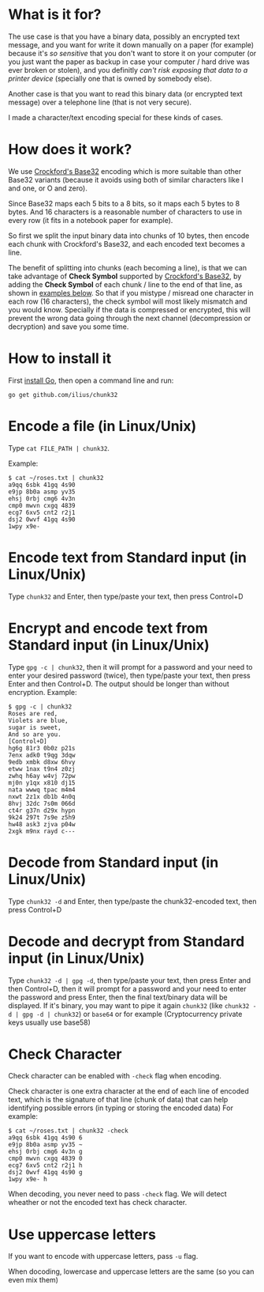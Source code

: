 # What is it for?
The use case is that you have a binary data, possibly an encrypted text message, and you want for write it down manually on a paper (for example) because it's *so sensitive* that you don't want to store it on your computer (or you just want the paper as backup in case your computer / hard drive was ever broken or stolen), and you definitly *can't risk exposing that data to a printer device* (specially one that is owned by somebody else).

Another case is that you want to read this binary data (or encrypted text message) over a telephone line (that is not very secure).

I made a character/text encoding special for these kinds of cases.

# How does it work?
We use [Crockford's Base32](https://www.crockford.com/base32.html) encoding which is more suitable than other Base32 variants (because it avoids using both of similar characters like I and one, or O and zero).

Since Base32 maps each 5 bits to a 8 bits, so it maps each 5 bytes to 8 bytes.
And 16 characters is a reasonable number of characters to use in every row (it fits in a notebook paper for example).

So first we split the input binary data into chunks of 10 bytes, then encode each chunk with Crockford's Base32, and each encoded text becomes a line.

The benefit of splitting into chunks (each becoming a line), is that we can take advantage of **Check Symbol** supported by [Crockford's Base32](https://www.crockford.com/base32.html), by adding the **Check Symbol** of each chunk / line to the end of that line, as shown in [examples below](#check-character). So that if you mistype / misread one character in each row (16 characters), the check symbol will most likely mismatch and you would know. Specially if the data is compressed or encrypted, this will prevent the wrong data going through the next channel (decompression or decryption) and save you some time.


# How to install it
First [install Go](https://golang.org/doc/install), then open a command line and run:

    go get github.com/ilius/chunk32


# Encode a file (in Linux/Unix)
Type `cat FILE_PATH | chunk32`.

Example:

    $ cat ~/roses.txt | chunk32
    a9qq 6sbk 41gq 4s90
    e9jp 8b0a asmp yv35
    ehsj 0rbj cmg6 4v3n
    cmp0 mwvn cxgq 4839
    ecg7 6xv5 cnt2 r2j1
    dsj2 0wvf 41gq 4s90
    1wpy x9e-

# Encode text from Standard input (in Linux/Unix)
Type `chunk32` and Enter, then type/paste your text, then press Control+D

# Encrypt and encode text from Standard input (in Linux/Unix)
Type `gpg -c | chunk32`, then it will prompt for a password and your need to enter your desired password (twice), then type/paste your text, then press Enter and then Control+D.
The output should be longer than without encryption.
Example:

    $ gpg -c | chunk32
    Roses are red,
    Violets are blue,
    sugar is sweet,
    And so are you.
    [Control+D]
    hg6g 81r3 0b0z p21s
    7enx adk0 t9qg 3dqw
    9edb xmbk d8xw 6hvy
    etww 1nax t9n4 z0zj
    zwhq h6ay w4vj 72pw
    mj0n y1qx x810 dj15
    nata wwwq tpac m4m4
    nxwt 2z1x db1b 4n0q
    8hvj 32dc 7s0m 066d
    ct4r g37n d29x hypn
    9k24 297t 7s9e z5h9
    hw48 ask3 zjva p04w
    2xgk m9nx rayd c---

# Decode from Standard input (in Linux/Unix)
Type `chunk32 -d` and Enter, then type/paste the chunk32-encoded text, then press Control+D

# Decode and decrypt from Standard input (in Linux/Unix)
Type `chunk32 -d | gpg -d`, then type/paste your text, then press Enter and then Control+D, then it will prompt for a password and your need to enter the password and press Enter, then the final text/binary data will be displayed. If it's binary, you may want to pipe it again `chunk32` (like `chunk32 -d | gpg -d | chunk32`) or `base64` or for example (Cryptocurrency private keys usually use base58)

# Check Character
Check character can be enabled with `-check` flag when encoding.

Check character is one extra character at the end of each line of encoded text, which is the signature of that line (chunk of data) that can help identifying possible errors (in typing or storing the encoded data)
For example:

    $ cat ~/roses.txt | chunk32 -check
    a9qq 6sbk 41gq 4s90 6
    e9jp 8b0a asmp yv35 ~
    ehsj 0rbj cmg6 4v3n g
    cmp0 mwvn cxgq 4839 0
    ecg7 6xv5 cnt2 r2j1 h
    dsj2 0wvf 41gq 4s90 g
    1wpy x9e- h

When decoding, you never need to pass `-check` flag. We will detect wheather or not the encoded text has check character.

# Use uppercase letters
If you want to encode with uppercase letters, pass `-u` flag.

When docoding, lowercase and uppercase letters are the same (so you can even mix them)

